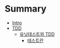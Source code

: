 # Summary

- [Intro](README.md)
- [TDD](TDD/README.md)
    - [유닛테스트와 TDD](TDD/유닛테스트와%20TDD/README.md)
      - [테스트란](TDD/유닛테스트와%20TDD/테스트란%3F.md)